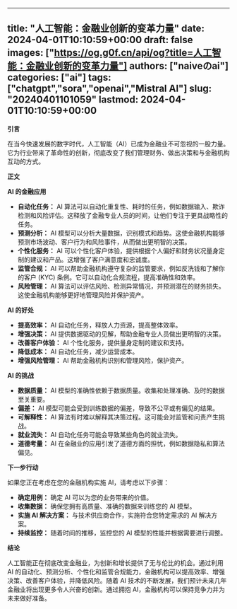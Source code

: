
---
title: "人工智能：金融业创新的变革力量"
date: 2024-04-01T10:10:59+00:00
draft: false
images: ["https://og.g0f.cn/api/og?title=人工智能：金融业创新的变革力量"]
authors: ["naiveのai"]
categories: ["ai"]
tags: ["chatgpt","sora","openai","Mistral AI"]
slug: "20240401101059"
lastmod: 2024-04-01T10:10:59+00:00
---
**引言**

在当今快速发展的数字时代，人工智能（AI）已成为金融业不可忽视的一股力量。它为行业带来了革命性的创新，彻底改变了我们管理财务、做出决策和与金融机构互动的方式。

**正文**

**AI 的金融应用**

* **自动化任务：** AI 算法可以自动化重复性、耗时的任务，例如数据输入、欺诈检测和风险评估。这释放了金融专业人员的时间，让他们专注于更具战略性的任务。
* **预测分析：** AI 模型可以分析大量数据，识别模式和趋势。这使金融机构能够预测市场波动、客户行为和风险事件，从而做出更明智的决策。
* **个性化服务：** AI 可以个性化客户体验，提供根据个人偏好和财务状况量身定制的建议和产品。这增强了客户满意度和忠诚度。
* **监管合规：** AI 可以帮助金融机构遵守复杂的监管要求，例如反洗钱和了解你的客户 (KYC) 条例。它可以自动化合规流程，提高准确性和效率。
* **风险管理：** AI 算法可以评估风险、检测异常情况，并预测潜在的财务损失。这使金融机构能够更好地管理风险并保护资产。

**AI 的好处**

* **提高效率：** AI 自动化任务，释放人力资源，提高整体效率。
* **增强决策：** AI 提供数据驱动的见解，帮助金融专业人员做出更明智的决策。
* **改善客户体验：** AI 个性化服务，提供量身定制的建议和支持。
* **降低成本：** AI 自动化任务，减少运营成本。
* **增强风险管理：** AI 帮助金融机构识别和管理风险，保护资产。

**AI 的挑战**

* **数据质量：** AI 模型的准确性依赖于数据质量。收集和处理准确、及时的数据至关重要。
* **偏差：** AI 模型可能会受到训练数据的偏差，导致不公平或有偏见的结果。
* **可解释性：** AI 算法有时难以解释其决策过程。这可能会对监管和问责产生挑战。
* **就业流失：** AI 自动化任务可能会导致某些角色的就业流失。
* **道德考量：** AI 在金融业的应用引发了道德方面的担忧，例如数据隐私和算法偏见。

**下一步行动**

如果您正在考虑在您的金融机构实施 AI，请考虑以下步骤：

* **确定用例：** 确定 AI 可以为您的业务带来的价值。
* **收集数据：** 确保您拥有高质量、准确的数据来训练您的 AI 模型。
* **实施 AI 解决方案：** 与技术供应商合作，实施符合您特定需求的 AI 解决方案。
* **持续监控：** 随着时间的推移，监控您的 AI 模型的性能并根据需要进行调整。

**结论**

人工智能正在彻底改变金融业，为创新和增长提供了无与伦比的机会。通过利用 AI 的自动化、预测分析、个性化和监管合规能力，金融机构可以提高效率、增强决策、改善客户体验，并降低风险。随着 AI 技术的不断发展，我们预计未来几年金融业将出现更多令人兴奋的创新。通过拥抱 AI，金融机构可以保持竞争力并为未来做好准备。